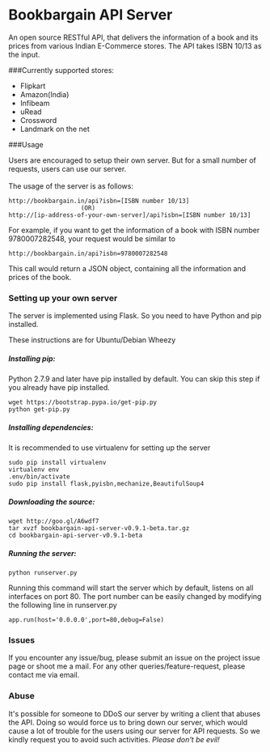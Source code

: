 # Bookbargain API Server
An open source RESTful API, that delivers the information of a book and its prices from various Indian E-Commerce stores. The API takes ISBN 10/13 as the input.

###Currently supported stores:

* Flipkart
* Amazon(India)
* Infibeam
* uRead
* Crossword
* Landmark on the net

###Usage

Users are encouraged to setup their own server. But for a small number of requests, users can use our server.<br><br>
The usage of the server is as follows:
```
http://bookbargain.in/api?isbn=[ISBN number 10/13]
                    (OR)
http://[ip-address-of-your-own-server]/api?isbn=[ISBN number 10/13]                    
```
For example, if you want to get the information of a book with ISBN number 9780007282548, your request would be similar to
```
http://bookbargain.in/api?isbn=9780007282548
```
This call would return a JSON object, containing all the information and prices of the book.


### Setting up your own server

The server is implemented using Flask. So you need to have Python and pip installed.<br>

These instructions are for Ubuntu/Debian Wheezy


##### Installing pip:

Python 2.7.9 and later have pip installed by default. You can skip this step if you already have pip installed.
```
wget https://bootstrap.pypa.io/get-pip.py
python get-pip.py
```

##### Installing dependencies:

It is recommended to use virtualenv for setting up the server <br>

```
sudo pip install virtualenv
virtualenv env
.env/bin/activate
sudo pip install flask,pyisbn,mechanize,BeautifulSoup4
```
##### Downloading the source:
``` 
wget http://goo.gl/A6wdf7
tar xvzf bookbargain-api-server-v0.9.1-beta.tar.gz
cd bookbargain-api-server-v0.9.1-beta
```

##### Running the server:

```
python runserver.py
````

Running this command will start the server which by default, listens on all interfaces on port 80. The port number can be easily changed by modifying the following line in runserver.py

```
app.run(host='0.0.0.0',port=80,debug=False)
```


### Issues

If you encounter any issue/bug, please submit an issue on the project issue page or shoot me a mail.
For any other queries/feature-request, please contact me via email.

### Abuse

It's possible for someone to DDoS our server by writing a client that abuses the API. Doing so would force us to bring down our server, which would cause a lot of trouble for the users using our server for API requests. So we kindly request you to avoid such activities. _Please don't be evil!_



